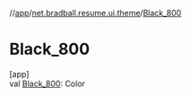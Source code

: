 //[app](../../index.md)/[net.bradball.resume.ui.theme](index.md)/[Black_800](-black_800.md)

# Black_800

[app]\
val [Black_800](-black_800.md): Color
